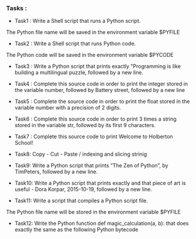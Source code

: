 ### Tasks :

- Task1 : Write a Shell script that runs a Python script.

The Python file name will be saved in the environment variable $PYFILE

- Task2 : Write a Shell script that runs Python code.

The Python code will be saved in the environment variable $PYCODE

- Task3 : Write a Python script that prints exactly "Programming is 
like building a multilingual puzzle, followed by a new line.

- Task4 : Complete this source code in order to print the integer stored
in the variable number, followed by Battery street, followed by a new line

- Task5 : Complete the source code in order to print the float stored in the
 variable number with a precision of 2 digits.

- Task6 : Complete this source code in order to print 3 times a string stored
 in the variable str, followed by its first 9 characters.

- Task7 : Complete this source code to print Welcome to Holberton School!

- Task8: Copy - Cut - Paste / indexing and slicing strinig

- Task9: Write a Python script that prints “The Zen of Python”, by TimPeters, followed by a new line.

- Task10: Write a Python script that prints exactly and that piece of art is useful - Dora Korpar, 
2015-10-19, followed by a new line.

- Task11: Write a script that compiles a Python script file.

The Python file name will be stored in the environment variable $PYFILE

- Task12: Write the Python function def magic_calculation(a, b): that does exactly the same 
as the following Python bytecode
